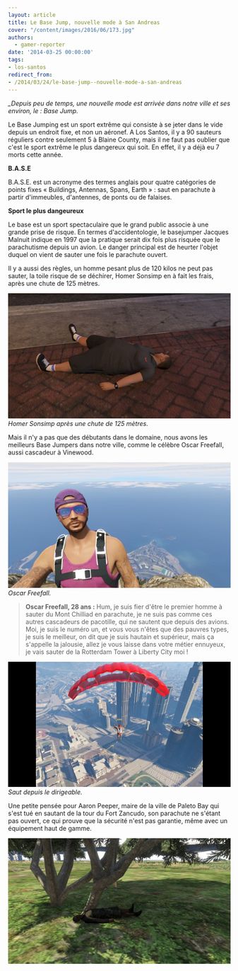 ```yaml
---
layout: article
title: Le Base Jump, nouvelle mode à San Andreas
cover: "/content/images/2016/06/173.jpg"
authors:
  - gamer-reporter
date: '2014-03-25 00:00:00'
tags:
- los-santos
redirect_from:
- /2014/03/24/le-base-jump--nouvelle-mode-a-san-andreas
---
```


_\_Depuis peu de temps, une nouvelle mode est arrivée dans notre ville et ses environ, le : Base Jump._

Le Base Jumping est un sport extrême qui consiste à se jeter dans le vide depuis un endroit fixe, et non un aéronef. A Los Santos, il y a 90 sauteurs réguliers contre seulement 5 à Blaine County, mais il ne faut pas oublier que c'est le sport extrême le plus dangereux qui soit. En effet, il y a déjà eu 7 morts cette année.

**B.A.S.E**

B.A.S.E. est un acronyme des termes anglais pour quatre catégories de points fixes « Buildings, Antennas, Spans, Earth » : saut en parachute à partir d'immeubles, d'antennes, de ponts ou de falaises.

**Sport le plus dangeureux**

Le base est un sport spectaculaire que le grand public associe à une grande prise de risque. En termes d'accidentologie, le basejumper Jacques Malnuit indique en 1997 que la pratique serait dix fois plus risquée que le parachutisme depuis un avion. Le danger principal est de heurter l'objet duquel on vient de sauter une fois le parachute ouvert.

Il y a aussi des règles, un homme pesant plus de 120 kilos ne peut pas sauter, la toile risque de se déchirer, Homer Sonsimp en à fait les frais, après une chute de 125 mètres.

![Homer Sonsimp après une chute de 125 mètres.](/content/images/2016/06/nfpweifpw.jpg)
_Homer Sonsimp après une chute de 125 mètres._

Mais il n'y a pas que des débutants dans le domaine, nous avons les meilleurs Base Jumpers dans notre ville, comme le célèbre Oscar Freefall, aussi cascadeur à Vinewood.

![Oscar Freefall.](/content/images/2016/06/Base%20Jump%202.jpg)
_Oscar Freefall._

> **Oscar Freefall, 28 ans :** Hum, je suis fier d'être le premier homme à sauter du Mont Chilliad en parachute, je ne suis pas comme ces autres cascadeurs de pacotille, qui ne sautent que depuis des avions. Moi, je suis le numéro un, et vous vous n'êtes que des pauvres types, je suis le meilleur, on dit que je suis hautain et supérieur, mais ça s'appelle la jalousie, allez je vous laisse dans votre métier ennuyeux, je vais sauter de la Rotterdam Tower à Liberty City moi !

![Saut depuis le dirigeable.](/content/images/2016/06/Base%20Jump%201.jpg)
_Saut depuis le dirigeable._

Une petite pensée pour Aaron Peeper, maire de la ville de Paleto Bay qui s'est tué en sautant de la tour du Fort Zancudo, son parachute ne s'étant pas ouvert, ce qui prouve que la sécurité n'est pas garantie, même avec un équipement haut de gamme.

![](/content/images/2016/06/fnmwpfw.jpg)